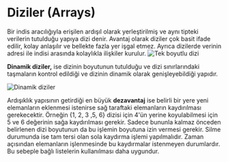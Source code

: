 # Diziler (Arrays)

Bir indis aracılığıyla erişilen ardışıl olarak yerleştirilmiş ve aynı tipteki verilerin tutulduğu yapıya dizi denir.
Avantaj olarak diziler çok basit ifade edilir, kolay anlaşılır ve bellekte fazla yer işgal etmez. Ayrıca dizilerde verinin adresi ile indisi arasında kolaylıkla ilişkiler kurulur.
![Tek boyutlu dizi](https://miro.medium.com/max/768/0*TDrt1RUnaAF2JRD8.jpg)

**Dinamik diziler,** ise dizinin boyutunun tutulduğu ve dizi sınırlarındaki taşmaların kontrol edildiği ve dizinin dinamik olarak genişleyebildiği yapıdır.

![Dinamik diziler](https://thirumalblog.files.wordpress.com/2015/09/5adaf-dynamic2barrays.png)

Ardışıklık yapısının getirdiği en büyük **dezavantaj** ise belirli bir yere yeni elemanların eklenmesi istenirse sağ taraftaki elemanların kaydırılması gerekecektir.
Örneğin {1, 2, 3 ,5, 6} dizisi için 4'ün yerine koyulabilmesi için 5 ve 6 değerinin sağa kaydırılması gerekir. Sadece bununla kalmaz önceden belirlenen dizi boyutunun da bu işlemin boyutuna izin vermesi gerekir. Silme durumunda ise tam tersi olan sola kaydırma işlemi yapılmalıdır.
Zaman açısından elemanların işlenmesinde bu kaydırmalar istenmeyen durumlardır. Bu sebeple bağlı listelerin kullanılması daha uygundur.
